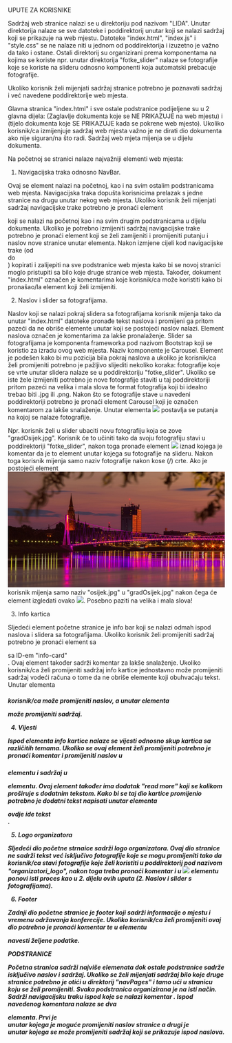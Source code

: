UPUTE ZA KORISNIKE

Sadržaj web stranice nalazi se u direktoriju pod nazivom "LIDA".
Unutar direktorija nalaze se sve datoteke i poddirektorij unutar koji se nalazi sadržaj koji se prikazuje na web mjestu.
Datoteke "index.html", "index.js" i "style.css" se ne nalaze niti u jednom od poddirektorija i izuzetno je važno da tako i ostane. Ostali direktorij su organizirani prema komponentama na kojima se koriste npr. unutar direktorija "fotke_slider" nalaze se fotografije koje se koriste na slideru odnosno komponenti koja automatski prebacuje fotografije.

Ukoliko korisnik želi mijenjati sadržaj stranice potrebno je poznavati sadržaj i već navedene poddirektorije web mjesta.

Glavna stranica "index.html" i sve ostale podstranice podijeljene su u 2 glavna dijela: <head> (Zaglavlje dokumenta koje se NE PRIKAZUJE na web mjestu) i <body> (tijelo dokumenta koje SE PRIKAZUJE kada se pokrene web mjesto). Ukoliko korisnik/ca izmijenjuje sadržaj web mjesta važno je ne dirati <head> dio dokumenta ako nije siguran/na što radi. Sadržaj web mjeta mijenja se u <body> dijelu dokumenta.

Na početnoj se stranici nalaze najvažniji elementi web mjesta:


1. Navigacijska traka odnosno NavBar.

Ovaj se element nalazi na početnoj, kao i na svim ostalim podstranicama web mjesta. Navigacijska traka dopušta korisnicima prelazak s jedne stranice na drugu unutar nekog web mjesta. Ukoliko korisnik želi mijenjati sadržaj navigacijske trake potrebno je pronaći element <nav> koji se nalazi na početnoj kao i na svim drugim podstranicama u <body> dijelu dokumenta. Ukoliko je potrebno izmijeniti sadržaj navigacijske trake potrebno je pronaći element koji se želi zamijeniti i promijeniti putanju i naslov nove stranice unutar <a href="..."></a> elementa. Nakon izmjene cijeli kod navigacijske trake (od <nav> do </nav>) kopirati i zalijepiti na sve podstranice web mjesta kako bi se novoj stranici moglo pristupiti sa bilo koje druge stranice web mjesta. Također, dokument "index.html" označen je komentarima koje korisnik/ca može koristiti kako bi pronašao/la element koji želi izmijeniti.


2. Naslov i slider sa fotografijama.

Naslov koji se nalazi pokraj slidera sa fotografijama korisnik mijenja tako da unutar "index.html" datoteke pronađe tekst naslova i promijeni ga pritom pazeći da ne obriše elemente unutar koji se postojeći naslov nalazi. Element naslova označen je komentarima za lakše pronalaženje.
Slider sa fotografijama je komponenta frameworka pod nazivom Bootstrap koji se koristio za izradu ovog web mjesta. Naziv komponente je Carousel. Element je podešen kako bi mu pozicija bila pokraj naslova a ukoliko je korisnik/ca želi promijeniti potrebno je pažljivo slijediti nekoliko koraka: fotografije koje se vrte unutar slidera nalaze se u poddirektoriju "fotke_slider". Ukoliko se iste žele izmijeniti potrebno je nove fotografije staviti u taj poddirektoriji pritom pazeći na velika i mala slova te format fotografija koji bi idealno trebao biti .jpg ili .png. Nakon što se fotografije stave u navedeni poddirektoriji potrebno je pronaći element Carousel koji je označen komentarom za lakše snalaženje. Unutar elementa <img src="..."> postavlja se putanja na kojoj se nalaze fotografije.

Npr. korisnik želi u slider ubaciti novu fotografiju koja se zove "gradOsijek.jpg". Korisnik će to učiniti tako da svoju fotografiju stavi u poddirektoriji "fotke_slider", nakon toga pronađe element <img src="..."> iznad kojega je komentar da je to element unutar kojega su fotografije na slideru. Nakon toga korisnik mijenja samo naziv fotografije nakon kose (/) crte. Ako je postojeći element <img src="fotke_slider/Osijek.jpg"> korisnik mijenja samo naziv "osijek.jpg" u "gradOsijek.jpg" nakon čega će element izgledati ovako <img src="fotke_slider/gradOsijek.jpg">. Posebno paziti na velika i mala slova!


3. Info kartica

Sljedeći element početne stranice je info bar koji se nalazi odmah ispod naslova i slidera sa fotografijama.
Ukoliko korisnik želi promijeniti sadržaj potrebno je pronaći element sa <div> sa ID-em "info-card" <div class="card" id="info-card">. Ovaj element također sadrži komentar   <!-- INFO KARICA--> za lakše snalaženje. Ukoliko korisnik/ca želi promijeniti sadržaj info kartice jednostavno može promijeniti sadržaj vodeći računa o tome da ne obriše elemente koji obuhvaćaju tekst. Unutar elementa <h5> korisnik/ca može promijeniti naslov, a unutar elementa <p> može promijeniti sadržaj. 


4. Vijesti

Ispod elementa info kartice nalaze se vijesti odnosno skup kartica sa različitih temama. Ukoliko se ovaj element želi promijeniti potrebno je pronaći komentar  <!-- VIJESTI --> i promijeniti naslov u <h5> elementu i sadržaj u <p> elementu. Ovaj element također ima dodatak "read more" koji se kolikom proširuje s dodatnim tekstom. Kako bi se taj dio kartice promijenio potrebno je dodatni tekst napisati unutar elementa <div class="collapse" id="moreText1"> ovdje ide tekst </div>. 


5. Logo organizatora

Sljedeći dio početne strnaice sadrži logo organizatora. Ovaj dio stranice ne sadrži tekst već isključivo fotografije koje se mogu promijeniti tako da korisnik/ca stavi fotografije koje želi koristiti u poddirektorij pod nazivom "organizatori_logo", nakon toga treba pronaći komentar <!--LOGO ORGANIZATORA--> i u <img src="..."> elementu ponovi isti proces kao u 2. dijelu ovih uputa (2. Naslov i slider s fotografijama).


6. Footer

Zadnji dio početne stranice je footer koji sadrži informacije o mjestu i vremenu održavanja konferecije. Ukoliko korisnik/ca želi promijeniti ovaj dio potrebno je pronaći komentar <!-- FOOTER-->
te u elementu  <div class="footer-left"> navesti željene podatke.



PODSTRANICE

Početna stranica sadrži najviše elemenata dok ostale podstranice sadrže isključivo naslov i sadržaj. Ukoliko se želi mijenjati sadržaj bilo koje druge stranice potrebno je otići u direktorij "navPages" i tamo ući u stranicu koju se želi promijeniti. Svaka podstranica organizirana je na isti način. Sadrži navigacijsku traku ispod koje se nalazi komentar <!-- SADRŽAJ -->. Ispod navedenog komentara nalaze se dva <div> elementa. Prvi je  <div class="naslov"> unutar kojega je moguće promijeniti naslov stranice a drugi je <div class="tekst"> unutar kojega se može promijeniti sadržaj koji se prikazuje ispod naslova.
 
 
